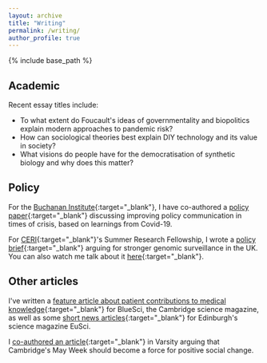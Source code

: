 ```yaml
---
layout: archive
title: "Writing"
permalink: /writing/
author_profile: true
---
```


{% include base_path %}
## Academic 

Recent essay titles include:
* To what extent do Foucault's ideas of governmentality and biopolitics explain modern approaches to pandemic risk?
* How can sociological theories best explain DIY technology and its value in society?
* What visions do people have for the democratisation of synthetic biology and why does this matter?

<!---
* What role does STS (Science and Technology Studies) have to play in combatting vaccine hesitancy?
* What challenges does the “digital” in “digital epidemiology” raise, and how can we approach these?
* Describe the evolution of a regulatory framework in the life sciences and discuss how it has impacted the innovation system: The Innovation Licensing and Access Pathway
-->


## Policy

For the [Buchanan Institute](https://www.buchananinst.org/){:target="_blank"}, I have co-authored a [policy paper](https://www.buchananinst.org/items/lessons-from-covid-19%3A-improving-policy-communication){:target="_blank"} discussing improving policy communication in times of crisis, based on learnings from Covid-19.

For [CERI](https://camxrisk.org/){:target="_blank"}'s Summer Research Fellowship, I wrote a [policy brief](https://docs.google.com/document/d/1_ZqWnbcLZP18Us9kxUI1Pr0_DSBb5ajHHPCTkp3bNms/edit?usp=sharing){:target="_blank"} arguing for stronger genomic surveillance in the UK. You can also watch me talk about it [here](https://youtu.be/vacMPy5N_2k){:target="_blank"}.



## Other articles

I've written a [feature article about patient contributions to medical knowledge](https://issuu.com/bluesci/docs/bluesci_finalized_magazine_single_page_v2/10){:target="_blank"} for BlueSci, the Cambridge science magazine, as well as some [short news articles](https://issuu.com/eusci/docs/issue_29_print/s/14622927){:target="_blank"} for Edinburgh's science magazine EuSci.

I [co-authored an article](https://www.varsity.co.uk/opinion/20589){:target="_blank"} in Varsity arguing that Cambridge's May Week should become a force for positive social change.
